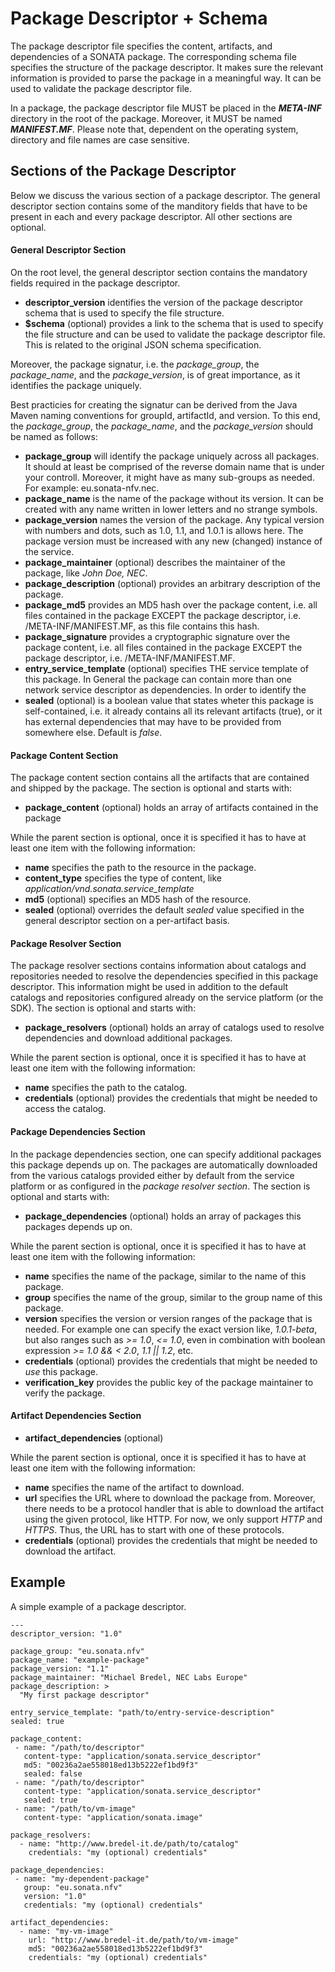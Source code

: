 # Package Descriptor + Schema
The package descriptor file specifies the content, artifacts, and dependencies of a SONATA package. The corresponding schema file specifies the structure of the package descriptor. It makes sure the relevant information is provided to parse the package in a meaningful way. It can be used to validate the package descriptor file.

In a package, the package descriptor file MUST be placed in the ***META-INF*** directory in the root of the package. Moreover, it MUST be named ***MANIFEST.MF***. Please note that, dependent on the operating system, directory and file names are case sensitive.

## Sections of the Package Descriptor

Below we discuss the various section of a package descriptor. The general descriptor section contains some of the manditory fields that have to be present in each and every package descriptor. All other sections are optional.

#### General Descriptor Section

On the root level, the general descriptor section contains the mandatory fields required in the package descriptor. 

- **descriptor_version** identifies the version of the package descriptor schema that is used to specify the file structure.
- **$schema** (optional) provides a link to the schema that is used to specify the file structure and can be used to validate the package descriptor file. This is related to the original JSON schema specification.

Moreover, the package signatur, i.e. the *package_group*, the *package_name*, and the *package_version*, is of great importance, as it identifies the package uniquely.

Best practicies for creating the signatur can be derived from the Java Maven naming conventions for groupId, artifactId, and version. To this end, the *package_group*, the *package_name*, and the *package_version* should be named as follows:

- **package_group** will identify the package uniquely across all packages. It should at least be comprised of the reverse domain name that is under your controll. Moreover, it might have as many sub-groups as needed. For example: eu.sonata-nfv.nec.
- **package_name** is the name of the package without its version. It can be created with any name written in lower letters and no strange symbols.
- **package_version** names the version of the package. Any typical version with numbers and dots, such as 1.0, 1.1, and 1.0.1 is allows here. The package version must be increased with any new (changed) instance of the service.
- **package_maintainer** (optional) describes the maintainer of the package, like *John Doe, NEC*.
- **package_description** (optional) provides an arbitrary description of the package.
- **package_md5** provides an MD5 hash over the package content, i.e. all files contained in the package EXCEPT the package descriptor, i.e. /META-INF/MANIFEST.MF, as this file contains this hash.
- **package_signature** provides a cryptographic signature over the package content, i.e. all files contained in the package EXCEPT the package descriptor, i.e. /META-INF/MANIFEST.MF.
- **entry_service_template** (optional) specifies THE service template of this package. In General the package can contain more than one network service descriptor as dependencies. In order to identify the 
- **sealed** (optional) is a boolean value that states wheter this package is self-contained, i.e. it already contains all its relevant artifacts (true), or it has external dependencies that may have to be provided from somewhere else. Default is *false*.

#### Package Content Section

The package content section contains all the artifacts that are contained and shipped by the package. The section is optional and starts with:

- **package_content** (optional) holds an array of artifacts contained in the package

While the parent section is optional, once it is specified it has to have at least one item with the following information:

- **name** specifies the path to the resource in the package.
- **content_type** specifies the type of content, like *application/vnd.sonata.service_template*
- **md5** (optional) specifies an MD5 hash of the resource.
- **sealed** (optional) overrides the default *sealed* value specified in the general descriptor section on a per-artifact basis.

#### Package Resolver Section

The package resolver sections contains information about catalogs and repositories needed to resolve the dependencies specified in this package descriptor. This information might be used in addition to the default catalogs and repositories configured already on the service platform (or the SDK). The section is optional and starts with:

- **package_resolvers** (optional) holds an array of catalogs used to resolve dependencies and download additional packages.
 
While the parent section is optional, once it is specified it has to have at least one item with the following information:

- **name** specifies the path to the catalog.
- **credentials** (optional) provides the credentials that might be needed to access the catalog.

#### Package Dependencies Section

In the package dependencies section, one can specify additional packages this package depends up on. The packages are automatically downloaded from the various catalogs provided either by default from the service platform or as configured in the *package resolver section*. The section is optional and starts with:

- **package_dependencies** (optional) holds an array of packages this packages depends up on.

While the parent section is optional, once it is specified it has to have at least one item with the following information:

- **name** specifies the name of the package, similar to the name of this package.
- **group** specifies the name of the group, similar to the group name of this package.
- **version** specifies the version or version ranges of the package that is needed. For example one can specify the exact version like, *1.0.1-beta*, but also ranges such as *>= 1.0*, *<= 1.0*, even in combination with boolean expression *>= 1.0 && < 2.0*, *1.1 || 1.2*, etc.
- **credentials** (optional) provides the credentials that might be needed to *use* this package.
- **verification_key** provides the public key of the package maintainer to verify the package.

#### Artifact Dependencies Section

- **artifact_dependencies** (optional)
 
While the parent section is optional, once it is specified it has to have at least one item with the following information:

- **name** specifies the name of the artifact to download.
- **url** specifies the URL where to download the package from. Moreover, there needs to be a protocol handler that is able to download the artifact using the given protocol, like HTTP. For now, we only support *HTTP* and *HTTPS*. Thus, the URL has to start with one of these protocols.
- **credentials** (optional) provides the credentials that might be needed to download the artifact.


## Example

A simple example of a package descriptor.


```
---
descriptor_version: "1.0"

package_group: "eu.sonata.nfv"
package_name: "example-package"
package_version: "1.1"
package_maintainer: "Michael Bredel, NEC Labs Europe"
package_description: > 
  "My first package descriptor"

entry_service_template: "path/to/entry-service-description"
sealed: true

package_content:
 - name: "/path/to/descriptor"
   content-type: "application/sonata.service_descriptor"
   md5: "00236a2ae558018ed13b5222ef1bd9f3"
   sealed: false
 - name: "/path/to/descriptor"
   content-type: "application/sonata.service_descriptor"
   sealed: true
 - name: "/path/to/vm-image"
   content-type: "application/sonata.image"

package_resolvers:
  - name: "http://www.bredel-it.de/path/to/catalog"
    credentials: "my (optional) credentials"

package_dependencies:
 - name: "my-dependent-package"
   group: "eu.sonata.nfv"
   version: "1.0"
   credentials: "my (optional) credentials"

artifact_dependencies:
  - name: "my-vm-image"
    url: "http://www.bredel-it.de/path/to/vm-image"
    md5: "00236a2ae558018ed13b5222ef1bd9f3"
    credentials: "my (optional) credentials"
```

